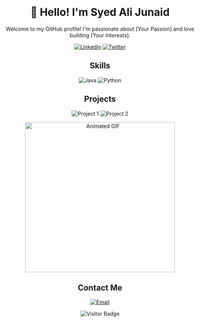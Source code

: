 <!-- Title -->
<h1 align="center">👋 Hello! I'm Syed Ali Junaid</h1>

<!-- Introduction -->
<p align="center">
  Welcome to my GitHub profile! I'm passionate about [Your Passion] and love building [Your Interests].
</p>

<!-- Social Media Badges -->
<p align="center">
  <a href="Your LinkedIn URL"><img src="https://img.shields.io/badge/-LinkedIn-blue?style=for-the-badge&logo=Linkedin&logoColor=white" alt="LinkedIn"></a>
  <a href="Your Twitter URL"><img src="https://img.shields.io/badge/-Twitter-1DA1F2?style=for-the-badge&logo=Twitter&logoColor=white" alt="Twitter"></a>
  <!-- Add more social media badges as needed -->
</p>

<!-- Skills -->
<h2 align="center">Skills</h2>
<p align="center">
  <img src="https://img.shields.io/badge/-Java-007396?style=for-the-badge&logo=java&logoColor=white" alt="Java">
  <img src="https://img.shields.io/badge/-Python-3776AB?style=for-the-badge&logo=python&logoColor=white" alt="Python">
  <!-- Add more skills badges as needed -->
</p>

<!-- Projects -->
<h2 align="center">Projects</h2>
<p align="center">
  <img src="https://img.shields.io/badge/-Project%201-brightgreen?style=for-the-badge" alt="Project 1">
  <img src="https://img.shields.io/badge/-Project%202-orange?style=for-the-badge" alt="Project 2">
  <!-- Add more project badges as needed -->
</p>

<!-- Animated Section -->
<p align="center">
  <img src="https://media.giphy.com/media/Yl5aO3gdVfsQ0/giphy.gif" alt="Animated GIF" width="400" height="auto">
</p>

<!-- Contact -->
<h2 align="center">Contact Me</h2>
<p align="center">
  <a href="mailto:youremail@example.com"><img src="https://img.shields.io/badge/-Email-D14836?style=for-the-badge&logo=Gmail&logoColor=white" alt="Email"></a>
</p>

<!-- Footer -->
<p align="center">
  <img src="https://visitor-badge.glitch.me/badge?page_id=your-username.your-username" alt="Visitor Badge">
</p>

<!---
SyedAliJunaidSherazi/SyedAliJunaidSherazi is a ✨ special ✨ repository because its `README.md` (this file) appears on your GitHub profile.
You can click the Preview link to take a look at your changes.
--->
